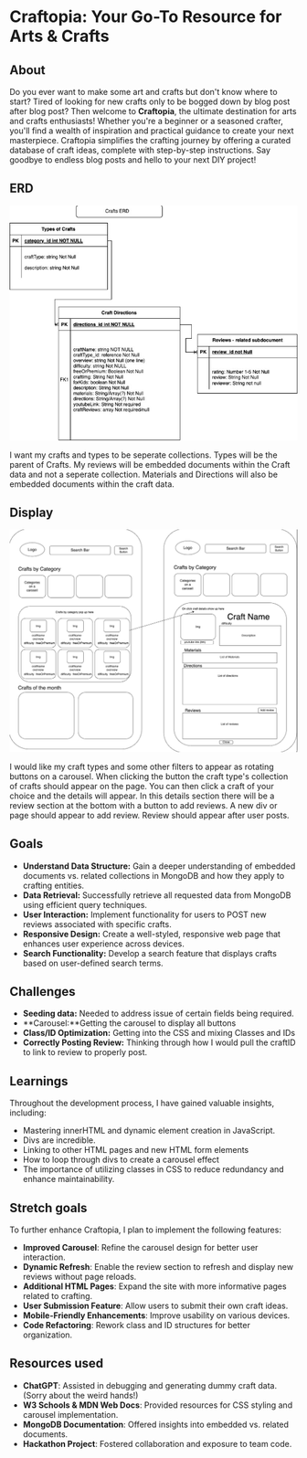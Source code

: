 # Craftopia: Your Go-To Resource for Arts & Crafts

## About
Do you ever want to make some art and crafts but don't know where to start? Tired of looking for new crafts only to be bogged down by blog post after blog post? Then welcome to **Craftopia**, the ultimate destination for arts and crafts enthusiasts! Whether you're a beginner or a seasoned crafter, you'll find a wealth of inspiration and practical guidance to create your next masterpiece. Craftopia simplifies the crafting journey by offering a curated database of craft ideas, complete with step-by-step instructions. Say goodbye to endless blog posts and hello to your next DIY project!

## ERD

![ERD](ERD.png)

I want my crafts and types to be seperate collections. Types will be the parent of Crafts. My reviews will be embedded documents within the Craft data and not a seperate collection. Materials and Directions will also be embedded documents within the craft data. 


## Display
![Design](Wireframe.png)

I would like my craft types and some other filters to appear as rotating buttons on a carousel. When clicking the button the craft type's collection of crafts should appear on the page. You can then click a craft of your choice and the details will appear. In this details section there will be a review section at the bottom with a button to add reviews. A new div or page should appear to add review. Review should appear after user posts.

## Goals
- **Understand Data Structure:** Gain a deeper understanding of embedded documents vs. related collections in MongoDB and how they apply to crafting entities.
- **Data Retrieval:** Successfully retrieve all requested data from MongoDB using efficient query techniques.
- **User Interaction:** Implement functionality for users to POST new reviews associated with specific crafts.
- **Responsive Design:** Create a well-styled, responsive web page that enhances user experience across devices.
- **Search Functionality:** Develop a search feature that displays crafts based on user-defined search terms.

## Challenges
- **Seeding data:** Needed to address issue of certain fields being required.
- **Carousel:**Getting the carousel to display all buttons
- **Class/ID Optimization:** Getting into the CSS and mixing Classes and IDs
- **Correctly Posting Review:** Thinking through how I would pull the craftID to link to review to properly post. 

## Learnings
Throughout the development process, I have gained valuable insights, including:

- Mastering innerHTML and dynamic element creation in JavaScript.
- Divs are incredible. 
- Linking to other HTML pages and new HTML form elements
- How to loop through divs to create a carousel effect
- The importance of utilizing classes in CSS to reduce redundancy and enhance maintainability.

## Stretch goals
To further enhance Craftopia, I plan to implement the following features:

- **Improved Carousel**: Refine the carousel design for better user interaction.
- **Dynamic Refresh**: Enable the review section to refresh and display new reviews without page reloads.
- **Additional HTML Pages**: Expand the site with more informative pages related to crafting.
- **User Submission Feature**: Allow users to submit their own craft ideas.
- **Mobile-Friendly Enhancements**: Improve usability on various devices.
- **Code Refactoring**: Rework class and ID structures for better organization.

## Resources used
- **ChatGPT**: Assisted in debugging and generating dummy craft data. (Sorry about the weird hands!)
- **W3 Schools & MDN Web Docs**: Provided resources for CSS styling and carousel implementation.
- **MongoDB Documentation**: Offered insights into embedded vs. related documents.
- **Hackathon Project**: Fostered collaboration and exposure to team code.

